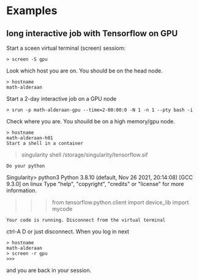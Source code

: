 # Examples 

## long interactive job with Tensorflow on GPU

Start a sceen virtual terminal (screen) sessiom:
```
> screen -S gpu 
```
Look which host you are on. You should be on the head node.
```
> hostname
math-alderaan
```
Start a 2-day interactive job on a GPU node
```
> srun -p math-alderaan-gpu --time=2-00:00:0 -N 1 -n 1 --pty bash -i 
```
Check where you are. You shouild be on a high memory/gpu node.
```
> hostname
math-alderaan-h01
Start a shell in a container
```
> singularity shell /storage/singularity/tensorflow.sif 
```
Do your python
```
Singularity> python3
Python 3.8.10 (default, Nov 26 2021, 20:14:08) 
[GCC 9.3.0] on linux
Type "help", "copyright", "credits" or "license" for more information.
>>> from tensorflow.python.client import device_lib
>>> import mycode
```
Your code is running. Disconnect from the virtual terminal
```
ctrl-A D 
or just disconnect. When you log in next 
```
> hostname
math-alderaan
> screen -r gpu
>>>
```
and you are back in your session.

